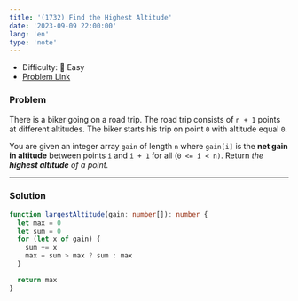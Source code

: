 ```yaml
---
title: '(1732) Find the Highest Altitude'
date: '2023-09-09 22:00:00'
lang: 'en'
type: 'note'
---
```


- Difficulty: 🍰 Easy
- [Problem Link](https://leetcode.com/problems/find-the-highest-altitude/?envType=study-plan-v2&envId=leetcode-75)

### Problem

There is a biker going on a road trip. The road trip consists of `n + 1` points at different altitudes. The biker starts his trip on point `0` with altitude equal `0`.

You are given an integer array `gain` of length `n` where `gain[i]` is the **net gain in altitude** between points `i`​​​​​​ and `i + 1` for all (`0 <= i < n)`. Return _the **highest altitude** of a point._

---

### Solution

```ts
function largestAltitude(gain: number[]): number {
  let max = 0
  let sum = 0
  for (let x of gain) {
    sum += x
    max = sum > max ? sum : max
  }

  return max
}
```
